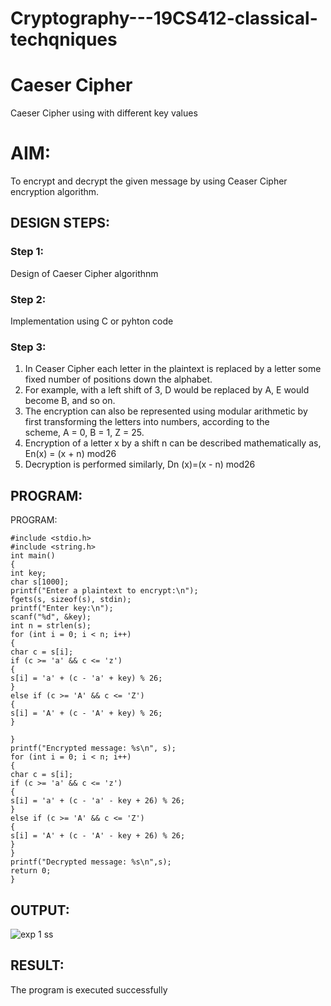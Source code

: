 # Cryptography---19CS412-classical-techqniques
# Caeser Cipher
Caeser Cipher using with different key values

# AIM:

To encrypt and decrypt the given message by using Ceaser Cipher encryption algorithm.


## DESIGN STEPS:

### Step 1:

Design of Caeser Cipher algorithnm 

### Step 2:

Implementation using C or pyhton code

### Step 3:

1.	In Ceaser Cipher each letter in the plaintext is replaced by a letter some fixed number of positions down the alphabet.
2.	For example, with a left shift of 3, D would be replaced by A, E would become B, and so on.
3.	The encryption can also be represented using modular arithmetic by first transforming the letters into numbers, according to the   
    scheme, A = 0, B = 1, Z = 25.
4.	Encryption of a letter x by a shift n can be described mathematically as,
                       En(x) = (x + n) mod26
5.	Decryption is performed similarly,
                       Dn (x)=(x - n) mod26


## PROGRAM:
PROGRAM:
```
#include <stdio.h>
#include <string.h>
int main()
{
int key;
char s[1000];
printf("Enter a plaintext to encrypt:\n");
fgets(s, sizeof(s), stdin);
printf("Enter key:\n");
scanf("%d", &key);
int n = strlen(s);
for (int i = 0; i < n; i++)
{
char c = s[i];
if (c >= 'a' && c <= 'z')
{
s[i] = 'a' + (c - 'a' + key) % 26;
}
else if (c >= 'A' && c <= 'Z')
{
s[i] = 'A' + (c - 'A' + key) % 26;
}

}
printf("Encrypted message: %s\n", s);
for (int i = 0; i < n; i++)
{
char c = s[i];
if (c >= 'a' && c <= 'z')
{
s[i] = 'a' + (c - 'a' - key + 26) % 26;
}
else if (c >= 'A' && c <= 'Z')
{
s[i] = 'A' + (c - 'A' - key + 26) % 26;
}
}
printf("Decrypted message: %s\n",s);
return 0;
}
```


## OUTPUT:

![exp 1 ss](https://github.com/user-attachments/assets/9385b7a2-7c18-48ad-8fd4-4b090e42c9be)

## RESULT:
The program is executed successfully
